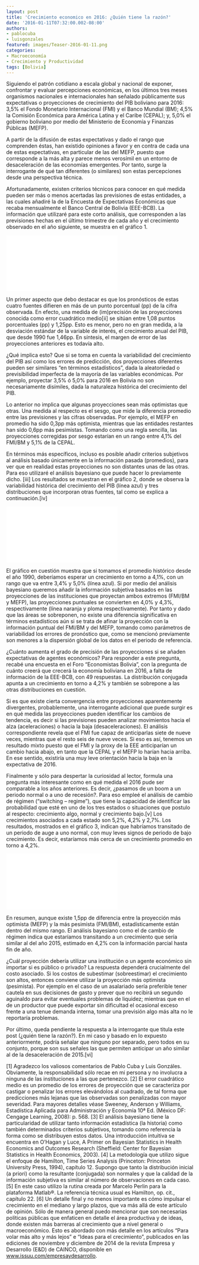 ```yaml
---
layout: post
title: 'Crecimiento economico en 2016: ¿Quién tiene la razón?'
date: '2016-01-11T07:32:00.002-08:00'
authors:
- pablocuba
- luisgonzales
featured: images/Teaser-2016-01-11.png
categories:
- Macroeconomía
- Crecimiento y Productividad
tags: [Bolivia]
---
```


Siguiendo el patrón cotidiano a escala global y nacional de exponer, confrontar y evaluar percepciones económicas, en los últimos tres meses organismos nacionales e internacionales han señalado públicamente sus expectativas o proyecciones de crecimiento del PIB boliviano para 2016: 3,5% el Fondo Monetario Internacional (FMI) y el Banco Mundial (BM); 4,5% la Comisión Económica para América Latina y el Caribe (CEPAL); y, 5,0% el gobierno boliviano por medio del Ministerio de Economía y Finanzas Públicas (MEFP).

A partir de la difusión de estas expectativas y dado el rango que comprenden éstas, han existido opiniones a favor y en contra de cada una de estas expectativas, en particular de las del MEFP, puesto que corresponde a la más alta y parece menos verosímil en un entorno de desaceleración de las economías emergentes. Por tanto, surge la interrogante de qué tan diferentes (o similares) son estas percepciones desde una perspectiva técnica.

Afortunadamente, existen criterios técnicos para conocer en qué medida pueden ser más o menos acertadas las previsiones de estas entidades, a las cuales añadiré la de la Encuesta de Expectativas Económicas que recaba mensualmente el Banco Central de Bolivia (EEE-BCB). La información que utilizaré para este corto análisis, que corresponden a las previsiones hechas en el último trimestre de cada año y el crecimiento observado en el año siguiente, se muestra en el gráfico 1.

<div class="frame-container">
<iframe frameborder="0" scrolling="no" src="//plot.ly/~faro/35.embed"></iframe>
</div>

Un primer aspecto que debo destacar es que los pronósticos de estas cuatro fuentes difieren en más de un punto porcentual (pp) de la cifra observada. En efecto, una medida de (im)precisión de las proyecciones conocida como error cuadrático medio[ii] se sitúan entre 1,08 puntos porcentuales (pp) y 1,25pp. Esto es menor, pero no en gran medida, a la desviación estándar de la variable de interés, el crecimiento anual del PIB, que desde 1990 fue 1,46pp. En síntesis, el margen de error de las proyecciones anteriores es todavía alto.

¿Qué implica esto? Que si se toma en cuenta la variabilidad del crecimiento del PIB así como los errores de predicción, dos proyecciones diferentes pueden ser similares “en términos estadísticos”, dada la aleatoriedad o previsibilidad imperfecta de la mayoría de las variables económicas. Por ejemplo, proyectar 3,5% ó 5,0% para 2016 en Bolivia no son necesariamente disímiles, dada la naturaleza histórica del crecimiento del PIB.

Lo anterior no implica que algunas proyecciones sean más optimistas que otras. Una medida al respecto es el sesgo, que mide la diferencia promedio entre las previsiones y las cifras observadas. Por ejemplo, el MEFP en promedio ha sido 0,3pp más optimista, mientras que las entidades restantes han sido 0,6pp más pesimistas. Tomando como una regla sencilla, las proyecciones corregidas por sesgo estarían en un rango entre 4,1% del FMI/BM y 5,1% de la CEPAL.

En términos más específicos, incluso es posible añadir criterios subjetivos al análisis basado únicamente en la información pasada (promedios), para ver que en realidad estas proyecciones no son distantes unas de las otras. Para eso utilizaré el análisis bayesiano que puede hacer lo previamente dicho. [iii] Los resultados se muestran en el gráfico 2, donde se observa la variabilidad histórica del crecimiento del PIB (línea azul) y tres distribuciones que incorporan otras fuentes, tal como se explica a continuación.[iv]

<div class="frame-container">
<iframe frameborder="0" scrolling="no" src="//plot.ly/~faro/38.embed"></iframe>
</div>

El gráfico en cuestión muestra que si tomamos el promedio histórico desde el año 1990, deberíamos esperar un crecimiento en torno a 4,1%, con un rango que va entre 3,4% y 5,0% (línea azul). Si por medio del análisis bayesiano queremos añadir la información subjetiva basados en las proyecciones de las instituciones que proyectan ambos extremos (FMI/BM y MEFP), las proyecciones puntuales se convierten en 4,0% y 4,3%, respectivamente (línea naranja y ploma respectivamente). Por tanto y dado que las áreas se sobreponen, no existe una diferencia significativa en términos estadísticos aún si se trata de afinar la proyección con la información puntual del FMI/BM y del MEFP, tomando como parámetros de variabilidad los errores de pronóstico que, como se mencionó previamente son menores a la dispersión global de los datos en el periodo de referencia.

¿Cuánto aumenta el grado de precisión de las proyecciones si se añaden expectativas de agentes económicos? Para responder a este pregunta, recabé una encuesta en el Foro “Economistas Bolivia”, con la pregunta de cuánto creerá que crecerá la economía boliviana en 2016, a falta de información de la EEE-BCB, con 49 respuestas. La distribución conjugada apunta a un crecimiento en torno a 4,2% y también se sobrepone a las otras distribuciones en cuestión.

Si es que existe cierta convergencia entre proyecciones aparentemente divergentes, probablemente, una interrogante adicional que puede surgir es en qué medida las proyecciones pueden identificar los cambios de tendencia, es decir si las previsiones pueden analizar movimientos hacia el alza (aceleraciones) o hacia la baja (desaceleraciones). El análisis correspondiente revela que el FMI fue capaz de anticiparlas siete de nueve veces, mientras que el resto seis de nueve veces. Si eso es así, tenemos un resultado mixto puesto que el FMI y la proxy de la EEE anticiparían un cambio hacia abajo, en tanto que la CEPAL y el MEFP lo harían hacia arriba. En ese sentido, existiría una muy leve orientación hacia la baja en la expectativa de 2016.

Finalmente y sólo para despertar la curiosidad al lector, formula una pregunta más interesante como en qué medida el 2016 pude ser comparable a los años anteriores. Es decir, ¿pasamos de un boom a un periodo normal o a uno de recesión?. Para eso empleé el análisis de cambio de régimen (“switching – regime”), que tiene la capacidad de identificar las probabilidad que esté en uno de los tres estados o situaciones que postulo al respecto: crecimiento algo, normal y crecimiento bajo.[v] Los crecimientos asociados a cada estado son 5,2%, 4,2% y 2,7%. Los resultados, mostrados en el gráfico 3, indican que habríamos transitado de un periodo de auge a uno normal, con muy leves signos de periodo de bajo crecimiento. Es decir, estaríamos más cerca de un crecimiento promedio en torno a 4,2%.

<div class="frame-container">
<iframe frameborder="0" scrolling="no" src="//plot.ly/~faro/42.embed"></iframe>
</div>

En resumen, aunque existe 1,5pp de diferencia entre la proyección más optimista (MEFP) y la más pesimista (FMI/BM), estadísticamente están dentro del mismo rango. El análisis bayesiano como el de cambio de régimen indica que estaríamos transitando a un crecimiento que sería similar al del año 2015, estimado en 4,2% con la información parcial hasta fin de año.

¿Cuál proyección debería utilizar una institución o un agente económico sin importar si es público o privado? La respuesta dependerá crucialmente del costo asociado. Si los costos de subestimar (sobreestimar) el crecimiento son altos, entonces conviene utilizar la proyección más optimista (pesimista). Por ejemplo en el caso de un asalariado sería preferible tener cautela en sus decisiones de gasto y prever que no recibirá un segundo aguinaldo para evitar eventuales problemas de liquidez; mientras que en el de un productor que puede exportar sin dificultad el ocasional exceso frente a una tenue demanda interna, tomar una previsión algo más alta no le reportaría problemas.

Por último, queda pendiente la respuesta a la interrogante que titula este post (¿quién tiene la razón?). En mi caso y basado en lo expuesto anteriormente, podría señalar que ninguno por separado, pero todos en su conjunto, porque son sus señales las que permiten anticipar un año similar al de la desaceleración de 2015.[vi]


[1] Agradezco los valiosos comentarios de Pablo Cuba y Luis Gonzáles. Obviamente, la responsabilidad sólo recae en mi persona y no involucra a ninguna de las instituciones a las que pertenezco.
[2] El error cuadrático medio es un promedio de los errores de proyección que se caracteriza por castigar o penalizar los errores elevándolos al cuadrado, de tal forma que predicciones más lejanas que las observadas son penalizadas con mayor severidad. Para mayores detalles véase Sweeney, Anderson y Williams, Estadística Aplicada para Administración y Economía 10ª Ed. (México DF: Cengage Learning, 2008): p. 568.
[3] El análisis bayesiano tiene la particularidad de utilizar tanto información estadística (la historia) como también determinados criterios subjetivos, tomando como referencia la forma como se distribuyen estos datos. Una introducción intuitiva se encuentra en O’Hagan y Luce, A Primer on Bayesian Statistics in Health Economics and Outcomes Research (Sheffield: Center for Bayesian Statistics in Health Economics, 2003).
[4] La metodología que utilizo sigue el enfoque de Hamilton, Time Series Analysis (Princeton: Princeton University Press, 1994), capítulo 12. Supongo que tanto la distribución inicial (a priori) como la resultante (conjugada) son normales y que la calidad de la información subjetiva es similar al número de observaciones en cada caso.
[5] En este caso utilizo la rutina creada por Marcelo Perlin para la plataforma Matlab®. La referencia técnica usual es Hamilton, op. cit., capítulo 22.
[6] Un detalle final y no menos importante es cómo impulsar el crecimiento en el mediano y largo plazos, que va más allá de este artículo de opinión. Sólo de manera general puedo mencionar que son necesarias políticas públicas que enfaticen en detalle el área productiva y de ideas, donde existen más barreras al crecimiento que a nivel general o macroeconómico. Esto es abordado con más detalle en los artículos “Para volar más alto y más lejos” e “Ideas para el crecimiento”, publicados en las ediciones de noviembre y diciembre de 2014 de la revista Empresa y Desarrollo (E&D) de CAINCO, disponible en www.issuu.com/empresaydesarrollo.
